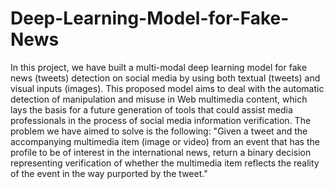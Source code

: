 # Deep-Learning-Model-for-Fake-News

In this project, we have built a multi-modal deep learning model for fake news (tweets) detection on social media by using both textual (tweets) and visual inputs (images). This proposed model aims to deal with the automatic detection of manipulation and misuse in Web multimedia content, which lays the basis for a future generation of tools that could assist media professionals in the process of social 
media information verification. The problem we have aimed to solve is the following: "Given a tweet and the accompanying multimedia item (image or video) from an event that has the profile to be of interest in the international news, return a  binary decision representing verification of whether the multimedia item reflects the reality of the event 
in the way purported by the tweet." 
